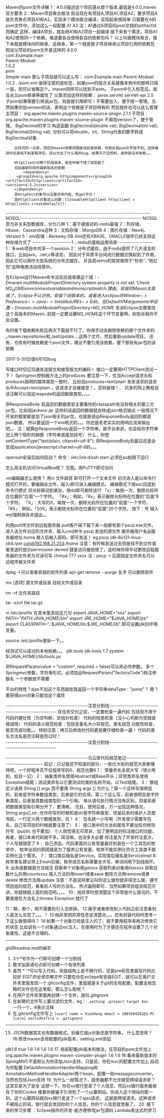 
Maven的pom文件详解
	1：<modelVersion>4.0.0</modelVersion>描述这个项目遵从那个版本,最低是4.0.0,maven官方要求
	2：Maven项目聚合做法
		假设现在有项目A,项目A1,项目A2，要求项目A是负责聚合项目A1和A2，实现多个模块联合编译，实现起来很简单
		只需要在A的pom文件中，添加这么一段配置
		<modules>
   				<module>A1</module>
   				<module>A2</module>
		</modules>
		注：A1通过A项目的pom文档的artifactId而确定
		这样，编译A项目，就会把A1和A2项目一起编译
		接下来有个需求，项目A1和A2使用同一个依赖，难道要各自使用各自的依赖包吗？
		以上叫做模块聚合，接下来就是模块间的继承，这继承，第一个就是能子项目继承父项目引用的依赖包
		假设父项目的pom文件是这样的
		<modelVersion>4.0.0</modelVersion>  
		<groupId>com.Example.main</groupId>              
		<artifactId>Parent-Moduel</artifactId>       
		<version>1.0.2</version>            
		<packaging>pom</packaging>  
		<name>Simple-main</name>
		那么子项目就可以这么写：
		<parent>
   			<groupId>com.Example.main</groupId>
   			<artifactId>Parent-Moduel</artifactId>
   			<version>1.0.2</version>
   			<relativePath>../pom.xml</relativePath>  <!--本例中此处是可选的-->
		</parent>
		值得注意的是<relativePath>标签，如果pom的层次关系就像本例中的那样只隔一层，则可以省略这个。maven同样可以找到子pom。
		子pom中引入<parent>标签后，就会从父pom继承<version>等属性了
		父类添加这样的依赖：
		<dependencyManagement>
			   <dependencies>
			      <dependency>
			           <groupId>javax.servlet</groupId>
			          <artifactId>servlet-api</artifactId>
			          <version>2.5</version>
			      </dependency>
			   </dependencies>
		</dependencyManagement>
		子pom如果需要引用该jar包，则直接引用即可！不需要加入<version>，便于统一管理。当然如果你加version的话，表明这个依赖是子项目特有的
		然后插件也可以这么管理
		主项目：
		<build>
		   <pluginManagement>
		      <plugins>
		          <plugin>
		               <groupId>org.apache.maven.plugins</groupId>
		               <artifactId>maven-source-plugin</artifactId>
		               <version>2.1.1</version>
		          </plugin>
		      </plugins>
		   </pluginManagement>
		</build>
		子项目：
		<build>   
		   <plugins>
		      <plugin>
		           <groupId>org.apache.maven.plugins</groupId>
		           <artifactId>maven-source-plugin</artifactId>
		      </plugin>
		   </plugins>
		</build>
		不用加version了，便于管理。
		BigDecimal的学习
		构造函数
		BigDecimal(double val);
		BigDecimal(int val);
		BigDecimal(String val);
		分别可以将double，int，String代表的数字转成BigDecimal对象
		
		比较坑的一点是，项目的maven依赖视图能找到某依赖，但是在其pom文件找不到。这样编译时总是找不到某程序包，还以为出了什么鬼的bug，结果万万没想到，居然是没写依赖。。。
		
		HttpClient分两个阶段版本，有些时候下错了就悲剧了
		目前最新阶段的最新版本的依赖
			<dependency>
  		 <groupId>org.apache.httpcomponents</groupId>
    <artifactId>httpclient</artifactId>
    <version>4.5.2</version>
		</dependency>
		其HttpPost对象可以设置实体内容。而get不行！
		其HttpClient对象这么创建：CloseableHttpClient httpclient = HttpClients.createDefault(); 
		
--------------------------------------------------------------------------NOSQL--------------------------------------------------------------
NOSQL意为非关系型数据库，分为几种
1：基于键值对的-redis最强
2：列存储，Hbase、Cassandra这种
3：文档存储：MongoDB
4：图片存储：Neo4j、Versant
5：xml存储：Berkeley DB Xml还有XBASE，ORACLE很早已经支持这种存储方式了
--------------------1：redis的基础运用场景------------------
1：多web项目中共享一个session
2：分布式缓存，由于redis提供了几大语言的接口，比如java，.net,c等语言。
		因此对于异质平台间进行数据交换起到了作用，因此它可以用作大型系统的分布式缓存，
		并且其setnx的锁常被用于”秒杀“，”抢红包“这种电商活动场景中。
		
在Eclipse运行Maven命令没反应或者爆这个错：-Dmaven.multiModuleProjectDirectory system property is not set. Check $M2_HOME environment variable and mvn script match.
理由。安装的Maven太高级了，Eclipse不认识他，安装个旧版本的。
或者进入eclipse的Window->Preference->Java->Installed JREs->Edit，在Default VM arguments中设置-Dmaven.multiModuleProjectDirectory=$M2_HOME
告诉Eclipse去哪里找这个高版本的Maven..前提一定要设置M2_HOME这个环节变量啊，别告诉我你不会设置。

有时候下载依赖失败后再次下载就不行了。你得手动去删除依赖的那个文件夹的_maven.repositories和_lastUpdate....这两个文件，然后重新update项目。
还有，仓库有时候依赖是个pom文件，建议不要引用该依赖，要下那些有jar包的该依赖

2017-5-30日值6月1日bug

写接口时切记沟通发送报文和接受报文的编码！
接口一定要用HTTPClient测试一下！
Springmvc控制器方法上的produces 要注意一下，仅当Accept请求头和produces指明的媒体类型一致时，
比如说produces=text/plain   发来请求的请求头中Accept=text/plain  ，该请求才会被接受！，否则报错！、
坑爹的网上教程说该注解可以指定respode的返回数据类型。。。。

@ResponseBody  其返回的数据类型主要看你的classpath有没有相关的第三方jar包，比如说jackson.jar
这样的话返回的数据就会转成json格式输出
一般情况下开发的框架都是加了json相关的jar包，也就是说@ResponseBody返回的都是json数据。
所以要返回一个xml格式的。。。你还是老老实实的用响应流来输出吧。。
注：就算@ResponseBody返回一个字符串，就平台来说，也会给你字符串加上两个隐形的翅膀（字符串首尾加括号）
什么，你想setContentType("text/plain; charset=utf-8");
@ResponseBody到最后还是会变成application/javascript;charset=utf-8的。。。


openssh安装后如何启动？
命令：/etc/init.d/ssh start  必须在su权限下运行

怎么用主机访问VirtualBox呢？
见图。用PuTTY即可访问

vin编辑器怎么使用？
用vi  文件路径  即可打开一个文本文件
初次进入是以命令行模式打开的，要编辑此文件，敲入i即可进入编辑模式。
编辑模式下按esc回退到命令行模式
将光标移动到某处，按dd即可删除该行
 「x」：每按一次，删除光标所在位置的“后面”一个字符。
「#x」：例如，「6x」表示删除光标所在位置的“后面”6个字符。
「X」：大写的X，每按一次，删除光标所在位置的“前面”一个字符。
「#X」：例如，「20X」表示删除光标所在位置的“前面”20个字符。
按下：号
输入wq!强制保存并退出。。


利用putt传文件到远程服务器
putt客户端下载下来一般都有那个pscp.exe文件。进入该文件对应的文件夹，敲入cmd命令
pscp 发送的源文件   服务器用户名@服务器地址:home 敲入后输入密码，即可发送！
eg:pscp jdk-8u131-linux-x64.rpm cxh@192.168.21.253:/home
注意：有时候发送过去但是找不到文件或者发送时提示permission denied
就是访问被拒绝了，这时候你得手动更改远程服务器的文件夹为可读可写  chmod 777 xxxx
注：pscp -r 后面指定文件夹名可以远程传输文件夹

dpkg -l 可以查看安装的软件列表
apt-get remove --purge 名字    可以删除软件

mv [选项] 源文件或目录 目标文件或目录

rm -rf  文件夹路径

tar -xzvf file.tar.gz

vi  /etc/proifle 在其末尾添加这几句
export JAVA_HOME="xxx"
export PATH="$PATH:$JAVA_HOME/bin"
export JRE_HOME="$JAVA_HOME/jre"
export CLASSPATH=".:$JAVA_HOME/lib:$JRE_HOME/lib"
即可设置jdk的环境变量。

source /etc/profile更新一下。。

经测试可以成功的本地依赖。。。
 <dependency>
            <groupId>jdk.tools</groupId>
            <artifactId>jdk.tools</artifactId>
            <version>1.7</version>
            <scope>system</scope>
            <systemPath>${JAVA_HOME}/lib/tools.jar</systemPath>
</dependency>


@RequestParam(value = "custom", required = false)可以非必传参数。
多个Springmvc参数，字符串形式，必须加@RequestParam("factoryCode")标注参数名
一个参数就不需要


平台的特性？ajax不加这个东西就给我返回一个字符串dataType : "jsonp"？
嗯？要获得json对象只能加这个属性

------------------------------------------注意分割线---------------------------------------------------
在任务交付之前，一定要检查一遍代码
包括但不限于
代码的健壮性（为空判断，空指针检查）
代码的隐患检查（没小心判断为空就直接调用）
代码的语义规范检查：包括变量名大小写规范，类名规范
功能性检查，能否完成功能。。
特别注意：拷贝后修改的代码更是要仔细检查一遍！	
代码的类名方法名是否注释是否过时！	
------------------------------------------注意分割线---------------------------------------------------	

------------------------------------------马云家代码规范笔记-----------------------------------
前记：只记我还不知道的部分，一些烂大街的规范大家都懂得吧，一个好程序员不仅程序写的6，规范也要6
1：
	常量命名全部大写（很少用到，权且一记）
2：
	抽象类命名使用Abstract或Base开头；异常类命名使用Exception结尾；测试类命名以它要测试的类的名称开始，以Test结尾。
3：
	数组定义请用 String []  args 而不要用 String args [] 
	为什么？第一个这样写很明显的，前者是字符串数组类型，后者是它的应用。第二个这么写，前者很明显是字符串类型，后者是其数组类型的一个引用。
	单从语句执行情况没有区别，但是前者把数据类型和引用分开了，更清晰。
	况且，使用后者，万一出现这种情况，String args[],str ;也许你写的时候知道str是字符串类型，但是后来的维护人员想骂街，一行定义两个数据类型，坑！
4：
	包名统一小写啊（开发很少需要写包名，自己写项目的时候就要注意了）
5：
	接口类中的方法和属性不要加任何修饰符号（public 也不要加）
	个人倒觉得无可厚非，加了更明显的标注接口的功能，再者，接口本来代码就不多。简洁嘛，也没多大必要
	标注是为了开发时注意点，个人写就随意了
6：
	自己添加，代码里面的公有常量最好封装在一个工具包的枚举中，
	枚举出现的原因就是为了服务公有变量，枚举不能实例化符合工具类不能实例化这个需求。
7：
	接口类后缀名是Service，实现类后缀名是ServiceImpl
8:
	枚举类名建议带上Enum后缀，枚举成员名称需要全大写，单词间用下划线隔开。
9:
	业务层数据层方法规范
	获取单个对象用getxxx
	获取列表对象用listxxxx
	获取总数什么的用countxxxx
	插入方法的用insert或者save
	删除方法用remove或者delete
	修改方法用update
	注意：不是说阿里云叫你这么做你就非得怎么做，遵守项目组的规范，看看前人写的方法名，
	照犬画狗即可，当然如果项目组没规范可讲，你就根据上面的规范吧。。。。
10：抛异常时想清楚这个异常是什么情况的，不要直接在方法名上throws Exception 就行了

11：额，那个，把不需要的引入去除掉。
12:接手或者修改别人代码之前注意看别人是怎么实现了。。。！
13:抛异常把异常信息说清楚点。。。还有封装代码时思考一下这么做值得吗？
14:如果一个对象已经是注入的了，就不要用程序来再次修改它的状态
	比如说有一个对象通过ioc注入，在使用时为了方便还在程序设置了几个对象属性。这是不合理的。
	
***
*git的readme.md的编写*
1. 3个*号作为一行即可创建一个分割线
2. 数字加英语句点即可创建一个有序列表
3. 虽然 *``*可以写入代码，但是结构上是不换行的，还是pre标签里面写代码比较好
*EGIT的全局忽略文件*
只要在你在eclispe有安装EGIT，就可以在用户文件夹里面发现一个.gitconfig文件，里面就是关于git的全局配置，配置全局忽略的文件也在这里配，那么怎么配呢？  
1.  在用户文件夹里面再创建一个文件，就叫.gitignore 
2.  在新建的文件写上要过滤的文件，eg：
	`.setting
	.project
	target
	bin`  
一行一个。#表示注释
3. 在.gitconfig文件写上
 `[user]
	name = XiaoHang
	email = 1083594261@1-PC
	[core]
	excludesfile = .gitignore
	`
	
***	
15.   JSON数据其实也有数据格式。别看它是js对象还是字符串。
		什么意思呢？
16:修改maven全局配置的jdk版本，setting.xml添加
 <profile>   
    <id>jdk1.6</id>    
    <activation>   
        <activeByDefault>true</activeByDefault>    
        <jdk>1.6</jdk>   
    </activation>    
    <properties>   
        <maven.compiler.source>1.6</maven.compiler.source>    
        <maven.compiler.target>1.6</maven.compiler.target>    
        <maven.compiler.compilerVersion>1.6</maven.compiler.compilerVersion>   
    </properties>   
</profile> 
17. 局部配置jdk版本的做法，在项目的pom文件加上
 <build>  
    <plugins>  
        <plugin>  
            <groupId>org.apache.maven.plugins</groupId>  
            <artifactId>maven-compiler-plugin</artifactId>  
            <configuration>  
                <source>1.6</source>  
                <target>1.6</target>  
            </configuration>  
        </plugin>  
    </plugins>  
</build>  
18:看来最新版本的SpringMVC不是默认为你添加Json支持，只是说，你在mvc的配置文件加上	<mvc:annotation-driven />
	自动为你配置
	DefaultAnnotationHandlerMapping和AnnotationMethodHandlerAdapter两个bean，配置一些messageconverter。
	当然也包括Json支持
19. 为什么一般情况下，服务器都不允许接受跨域请求呢？
		这其实是为了安全
		设想一下。你在xx银行登录了个人信息，然后xx银行服务器保存了你的Cookie
		接着你被骗子引诱到了一个山寨网站。你进入这个网站的那一刻，这个山寨网站就向xx银行发送了一个ajax请求。
		这就是跨域请求。这种请求不被阻止的话，银行就会发回你的个人信息。你的个人信息就泄漏了。
20 :接下来的学习步骤  ：Eclipse插件的开发-能方便修改jar包源码   Lambda表达式的学习
		
	
		
		
		
		